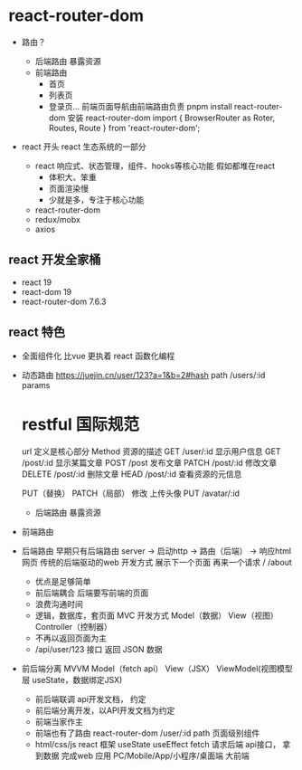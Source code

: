 # react-router-dom

- 路由？
    - 后端路由
        暴露资源
    - 前端路由
        - 首页
        - 列表页
        - 登录页...
        前端页面导航由前端路由负责
    pnpm install react-router-dom 安装 react-router-dom
    import { BrowserRouter as Roter, Routes, Route } from 'react-router-dom';

- react 开头
    react 生态系统的一部分
    - react 
        响应式、状态管理，组件、hooks等核心功能
        假如都堆在react
        - 体积大、笨重
        - 页面渲染慢
        - 少就是多，专注于核心功能
    - react-router-dom
    - redux/mobx 
    - axios 
## react 开发全家桶
- react 19 
- react-dom 19
- react-router-dom 7.6.3

## react 特色
- 全面组件化
    比vue 更执着
    react 函数化编程

- 动态路由
    https://juejin.cn/user/123?a=1&b=2#hash
    path /users/:id  params
    # restful 国际规范 
    url 定义是核心部分 
    Method 资源的描述
    GET  /user/:id  显示用户信息
    GET  /post/:id  显示某篇文章
    POST /post      发布文章
    PATCH  /post/:id  修改文章
    DELETE /post/:id 删除文章
    HEAD  /post/:id  查看资源的元信息

    PUT（替换）  PATCH（局部） 修改
    上传头像 PUT /avatar/:id
    - 后端路由 暴露资源

- 前端路由

- 后端路由
    早期只有后端路由
    server -> 启动http -> 路由（后端） -> 响应html网页  传统的后端驱动的web 开发方式
    展示下一个页面  再来一个请求
    /
    /about
    - 优点是足够简单
    - 前后端耦合 后端要写前端的页面
    - 浪费沟通时间
    - 逻辑，数据库，套页面 MVC 开发方式 Model（数据） View（视图） Controller（控制器）
    - 不再以返回页面为主
    - /api/user/123  接口  返回 JSON 数据

- 前后端分离    MVVM  Model（fetch api） View（JSX） ViewModel(视图模型层 useState，数据绑定JSX)
    - 前后端联调    api开发文档， 约定 
    - 前后端分离开发，以API开发文档为约定
    - 前端当家作主
    - 前端也有了路由 react-router-dom
        /user/:id   path    页面级别组件
    - html/css/js react 框架
        useState
        useEffect
            fetch  请求后端 api接口， 拿到数据
            完成web 应用
            PC/Mobile/App/小程序/桌面端 大前端